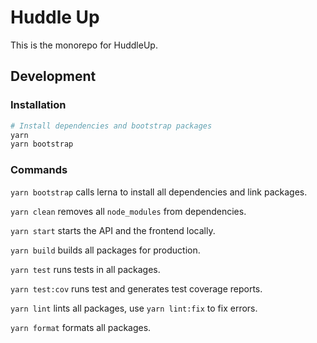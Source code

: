 # Huddle Up

This is the monorepo for HuddleUp.

## Development

### Installation

```sh
# Install dependencies and bootstrap packages
yarn
yarn bootstrap
```

### Commands

`yarn bootstrap` calls lerna to install all dependencies and link packages.

`yarn clean` removes all `node_modules` from dependencies.

`yarn start` starts the API and the frontend locally.

`yarn build` builds all packages for production.

`yarn test` runs tests in all packages.

`yarn test:cov` runs test and generates test coverage reports.

`yarn lint` lints all packages, use `yarn lint:fix` to fix errors.

`yarn format` formats all packages.
